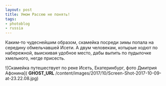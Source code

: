 ```yaml
---
layout: post
title: Умом Рассею не понять!
tags:
- photoblog
- russia
---
```


Каким-то чудеснейшим образом, скамейка&nbsp;посреди зимы&nbsp;попала на середину обмельчавшей Исети. А двум человекам, котырые ходют по набережной,&nbsp;выискивая удобное место,&nbsp;дабы выпить по пудылочке хмельного,&nbsp;негде присесть.

![Cкамейка путешествует по реке Исеть, Екатеринбург, фото Дмитрия Афонина]( __GHOST_URL__ /content/images/2017/10/Screen-Shot-2017-10-09-at-23.22.08.jpg)

<!--kg-card-end: markdown-->